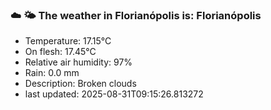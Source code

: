 ### ☁️ 🌤️  The weather in Florianópolis is: Florianópolis

- Temperature: 17.15°C
- On flesh: 17.45°C
- Relative air humidity: 97%
- Rain: 0.0 mm
- Description: Broken clouds
- last updated: 2025-08-31T09:15:26.813272
